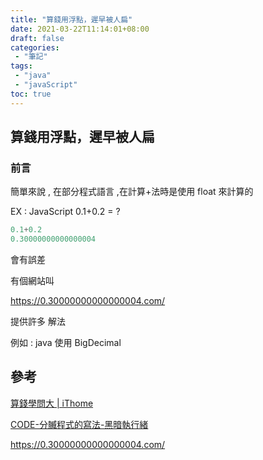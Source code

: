 ```yaml
---
title: "算錢用浮點，遲早被人扁"
date: 2021-03-22T11:14:01+08:00
draft: false
categories:
 - "筆記"
tags:
 - "java"
 - "javaScript"
toc: true
---
```


## 算錢用浮點，遲早被人扁
<!-- 簡介 -->
<!--more-->

### 前言

簡單來說 , 在部分程式語言 ,在計算+法時是使用 float 來計算的

EX : JavaScript 0.1+0.2 = ?

```javaScript
0.1+0.2
0.30000000000000004
```

會有誤差

有個網站叫

https://0.30000000000000004.com/

提供許多 解法

例如 : java 使用 BigDecimal

## 參考

[算錢學問大 | iThome](https://www.ithome.com.tw/voice/112663)

[CODE-分贓程式的寫法-黑暗執行緒](https://blog.darkthread.net/blog/about-money-distribution/)


https://0.30000000000000004.com/